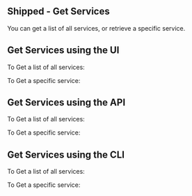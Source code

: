 ## Shipped - Get Services

You can get a list of all services, or retrieve a specific service.





## Get Services using the UI

To Get a list of all services:




To Get a specific service:





## Get Services using the API

To Get a list of all services:




To Get a specific service:




## Get Services using the CLI

To Get a list of all services:




To Get a specific service:
